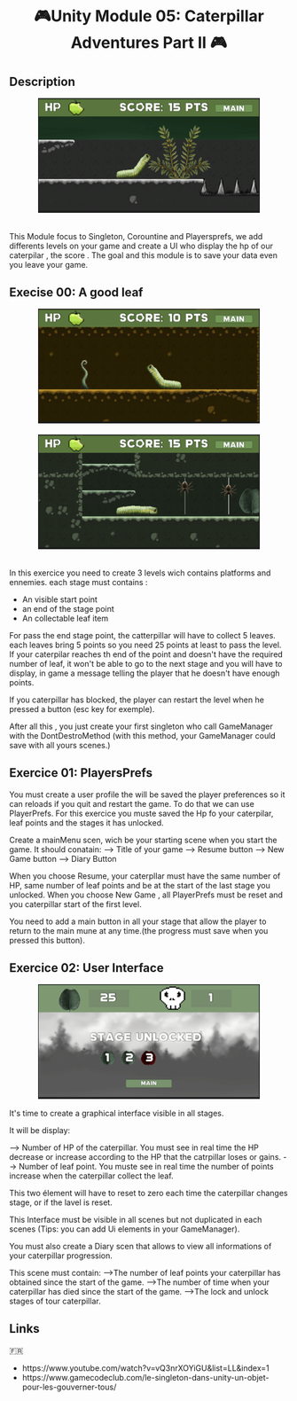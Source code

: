 <h1 align='center'>🎮Unity Module 05: Caterpillar Adventures Part II 🎮</h1>

<h2>Description</h2>

<div align='center'>
  <img src="https://github.com/Skellax/42Post-Cursus/blob/main/Unity/unityModule05/Level1.png" width=400>
</div>
<br>

This Module focus to Singleton, Corountine  and Playersprefs, we add differents levels on your game and create a UI who 
display the hp of our caterpilar , the score . The goal and this module is to save your data even you leave your game. 

<h2>Execise 00: A good leaf</h2>

<div align='center'>
  <img src="https://github.com/Skellax/42Post-Cursus/blob/main/Unity/unityModule05/Level2.png" width=400>
</div>
<br>

<div align='center'>
  <img src="https://github.com/Skellax/42Post-Cursus/blob/main/Unity/unityModule05/Level3.png" width=400>
</div>
<br>

<div></div>

In this exercice you need to create 3 levels wich contains platforms and ennemies.
each stage must contains : 

<ul>
  <li>An visible start point</li>
  <li>an end of the stage point</li>
  <li>An collectable leaf item</li>
</ul>

For pass the end stage point, the catterpillar will have to collect 5 leaves. each leaves bring 5 points so you need 25 points
at least to pass the level. 
If your caterpilar reaches th end of the point and doesn't have the required number of leaf, it won't be able to go to the 
next stage and you will have to display, in game a message telling the player that he doesn't have enough points. 

If you caterpillar has blocked, the player can restart the level when he pressed a button (esc key for exemple).

After all this , you just create your first singleton who call GameManager with the DontDestroMethod (with this method,
your GameManager could save with all yours scenes.)

<h2>Exercice 01: PlayersPrefs</h2>

You must create a user profile the will be saved the player preferences so it can reloads if you quit and restart the game.
To do that we can use PlayerPrefs.
For this exercice you muste saved the Hp fo your caterpilar, leaf points and the stages it has unlocked. 

Create a mainMenu scen, wich be your starting scene when you start the game. It should conatain:
--> Title of your game 
--> Resume button
--> New Game button
--> Diary Button 

When you choose Resume, your caterpllar must have the same number of HP, same number of leaf points and be at the start of the
last stage you unlocked. 
When you choose New Game , all PlayerPrefs must be reset and you caterpillar start  of the first level. 

You need to add a main button in all your stage that allow the player to return to the main mune at any time.(the progress
must save when you pressed this button).


<h2>Exercice 02: User Interface</h2>

<div align='center'>
  <img src="https://github.com/Skellax/42Post-Cursus/blob/main/Unity/unityModule05/Diary.png" width=400>
</div>

It's time to create a graphical interface visible in all stages. 

It will be display:

--> Number of HP of the caterpillar. You must see in real time the HP decrease or increase according to the HP that the 
catrpillar loses or gains.
--> Number of leaf point.  You muste see in real time the number of points increase when the caterpillar collect the
leaf.

This two élement will have to reset to zero each time the caterpillar changes stage, or if the lavel is reset.

This Interface must be visible in all scenes but not duplicated in each scenes (Tips: you can add Ui elements in your GameManager).

You must also create a Diary scen that allows to view all informations of your caterpillar progression. 

This scene must contain:
-->The number of leaf points your caterpillar has obtained since the start of the game.
-->The number of time when your caterpillar has died since the start of the game.
-->The lock and unlock stages of tour caterpillar.

<h2>Links</h2>

🇫🇷

<ul>
  <li>https://www.youtube.com/watch?v=vQ3nrXOYiGU&list=LL&index=1</li>
  <li>https://www.gamecodeclub.com/le-singleton-dans-unity-un-objet-pour-les-gouverner-tous/</li>
</ul>






